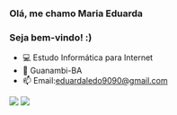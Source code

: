 ### Olá, me chamo Maria Eduarda 
### Seja bem-vindo! :)


- 💻 Estudo Informática para Internet
- 📌 Guanambi-BA
- 📫 Email:eduardaledo9090@gmail.com

 <div> 
  <a href="https://instagram.com/madu.ledo" target="_blank"><img src="https://img.shields.io/badge/-Instagram-%23E4405F?style=for-the-badge&logo=instagram&logoColor=white" target="_blank"></a> 
  <a href = "mailto:eduardaledo9090@gmail.com"><img src="https://img.shields.io/badge/-Gmail-%23333?style=for-the-badge&logo=gmail&logoColor=white" target="_blank"></a>
  
</div>


